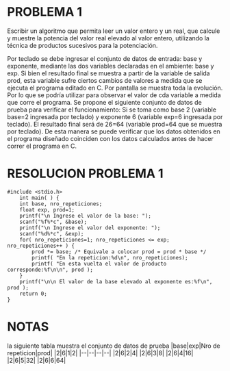 # PROBLEMA 1

Escribir un algoritmo que permita leer un valor entero y un real, que calcule y muestre la potencia del valor 
real elevado al valor entero, utilizando la técnica de productos sucesivos para la potenciación. 

Por teclado se debe ingresar el conjunto de datos de entrada: base y exponente, mediante las 
dos variables declaradas en el ambiente: base y exp. Si bien el resultado final se muestra a 
partir de la variable de salida prod, esta variable sufre ciertos cambios de valores a medida que 
se ejecuta el programa editado en C. Por pantalla se muestra toda la evolución. Por lo que se 
podría utilizar para observar el valor de cda variable a medida que corre el programa. Se 
propone el siguiente conjunto de datos de prueba para verificar el funcionamiento: 
Si se toma como base 2 (variable base=2 ingresada por teclado) y exponente 6 (variable exp=6 
ingresada por teclado). El resultado final será de 26=64 (variable prod=64 que se muestra por 
teclado).
De esta manera se puede verificar que los datos obtenidos en el programa diseñado coinciden 
con los datos calculados antes de hacer correr el programa en C.

# RESOLUCION PROBLEMA 1
    #include <stdio.h>
        int main( ) {
        int base, nro_repeticiones;
        float exp, prod=1;
        printf("\n Ingrese el valor de la base: ");
        scanf("%f%*c", &base);
        printf("\n Ingrese el valor del exponente: ");
        scanf("%d%*c", &exp);
        for( nro_repeticiones=1; nro_repeticiones <= exp; nro_repeticiones++ ) {
            prod *= base; /* Equivale a colocar prod = prod * base */
            printf( "En la repeticion:%d\n", nro_repeticiones);
            printf( "En esta vuelta el valor de producto corresponde:%f\n\n", prod );
        }
        printf("\n\n El valor de la base elevado al exponente es:%f\n", prod );
        return 0;
    }
# NOTAS
la siguiente tabla muestra el conjunto de datos de prueba
|base|exp|Nro de repeticion|prod|
|2|6|1|2|
|--|--|--|--|
|2|6|2|4|
|2|6|3|8|
|2|6|4|16|
|2|6|5|32|
|2|6|6|64|
